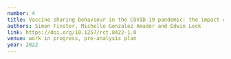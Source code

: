 ```yaml
---
number: 4
title: Vaccine sharing behaviour in the COVID-19 pandemic: the impact of narratives and peer effects
authors: Simon Finster, Michelle Gonzalez Amador and Edwin Lock
link: https://doi.org/10.1257/rct.8422-1.0
venue: work in progress, pre-analysis plan
year: 2022
---
```


